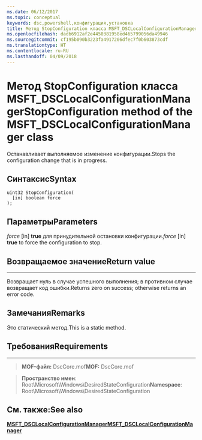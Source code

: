 ```yaml
---
ms.date: 06/12/2017
ms.topic: conceptual
keywords: dsc,powershell,конфигурация,установка
title: Метод StopConfiguration класса MSFT_DSCLocalConfigurationManager
ms.openlocfilehash: dadb6912af2e4450381958ed465799056da49946
ms.sourcegitcommit: cf195b090b3223fa4917206dfec7f0b603873cdf
ms.translationtype: HT
ms.contentlocale: ru-RU
ms.lasthandoff: 04/09/2018
---
```

# <a name="stopconfiguration-method-of-the-msftdsclocalconfigurationmanager-class"></a><span data-ttu-id="9baae-103">Метод StopConfiguration класса MSFT_DSCLocalConfigurationManager</span><span class="sxs-lookup"><span data-stu-id="9baae-103">StopConfiguration method of the MSFT_DSCLocalConfigurationManager class</span></span>

<span data-ttu-id="9baae-104">Останавливает выполняемое изменение конфигурации.</span><span class="sxs-lookup"><span data-stu-id="9baae-104">Stops the configuration change that is in progress.</span></span>

<a name="syntax"></a><span data-ttu-id="9baae-105">Синтаксис</span><span class="sxs-lookup"><span data-stu-id="9baae-105">Syntax</span></span>
------

```mof
uint32 StopConfiguration(
  [in] boolean force
);
```

<a name="parameters"></a><span data-ttu-id="9baae-106">Параметры</span><span class="sxs-lookup"><span data-stu-id="9baae-106">Parameters</span></span>
----------

<span data-ttu-id="9baae-107">*force* \[in\] **true** для принудительной остановки конфигурации.</span><span class="sxs-lookup"><span data-stu-id="9baae-107">*force* \[in\] **true** to force the configuration to stop.</span></span>

## <a name="return-value"></a><span data-ttu-id="9baae-108">Возвращаемое значение</span><span class="sxs-lookup"><span data-stu-id="9baae-108">Return value</span></span>
------------

<span data-ttu-id="9baae-109">Возвращает нуль в случае успешного выполнения; в противном случае возвращает код ошибки.</span><span class="sxs-lookup"><span data-stu-id="9baae-109">Returns zero on success; otherwise returns an error code.</span></span>

## <a name="remarks"></a><span data-ttu-id="9baae-110">Замечания</span><span class="sxs-lookup"><span data-stu-id="9baae-110">Remarks</span></span>

<span data-ttu-id="9baae-111">Это статический метод.</span><span class="sxs-lookup"><span data-stu-id="9baae-111">This is a static method.</span></span>

## <a name="requirements"></a><span data-ttu-id="9baae-112">Требования</span><span class="sxs-lookup"><span data-stu-id="9baae-112">Requirements</span></span>
------------
><span data-ttu-id="9baae-113">**MOF-файл:** DscCore.mof</span><span class="sxs-lookup"><span data-stu-id="9baae-113">**MOF:** DscCore.mof</span></span>

><span data-ttu-id="9baae-114">**Пространство имен**: Root\Microsoft\Windows\DesiredStateConfiguration</span><span class="sxs-lookup"><span data-stu-id="9baae-114">**Namespace**: Root\Microsoft\Windows\DesiredStateConfiguration</span></span>


## <a name="see-also"></a><span data-ttu-id="9baae-115">См. также:</span><span class="sxs-lookup"><span data-stu-id="9baae-115">See also</span></span>


[<span data-ttu-id="9baae-116">**MSFT_DSCLocalConfigurationManager**</span><span class="sxs-lookup"><span data-stu-id="9baae-116">**MSFT_DSCLocalConfigurationManager**</span></span>](msft-dsclocalconfigurationmanager.md)